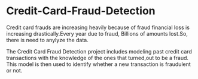 # Credit-Card-Fraud-Detection

Credit card  frauds  are increasing  heavily  because of  fraud financial loss is increasing drastically.Every year due to fraud, Billions  of amounts lost.So, there is need to anylyze the data.

The Credit Card Fraud Detection project includes modeling past credit card transactions with the knowledge of the ones that turned,out to be a fraud. This model is then used to identify whether a new transaction is fraudulent or not.
